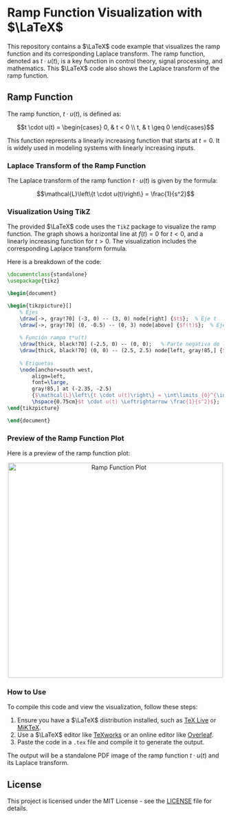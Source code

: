
# Ramp Function Visualization with $\LaTeX$

This repository contains a $\LaTeX$ code example that visualizes the ramp function and its corresponding Laplace transform. The ramp function, denoted as $t \cdot u(t)$, is a key function in control theory, signal processing, and mathematics. This $\LaTeX$ code also shows the Laplace transform of the ramp function.

## Ramp Function

The ramp function, $t \cdot u(t)$, is defined as:

```math
t \cdot u(t) =
\begin{cases}
0, & t < 0 \\
t, & t \geq 0
\end{cases}
```

This function represents a linearly increasing function that starts at $t = 0$. It is widely used in modeling systems with linearly increasing inputs.

### Laplace Transform of the Ramp Function

The Laplace transform of the ramp function $t \cdot u(t)$ is given by the formula:

```math
\mathcal{L}\left\{t \cdot u(t)\right\} = \frac{1}{s^2}
```

### Visualization Using TikZ

The provided $\LaTeX$ code uses the `TikZ` package to visualize the ramp function. The graph shows a horizontal line at $f(t) = 0$ for $t < 0$, and a linearly increasing function for $t > 0$. The visualization includes the corresponding Laplace transform formula.

Here is a breakdown of the code:

```latex
\documentclass{standalone}
\usepackage{tikz}

\begin{document}

\begin{tikzpicture}[]
    % Ejes
    \draw[->, gray!70] (-3, 0) -- (3, 0) node[right] {$t$};  % Eje t
    \draw[->, gray!70] (0, -0.5) -- (0, 3) node[above] {$f(t)$};  % Eje f(t)
    
    % Función rampa t*u(t)
    \draw[thick, black!70] (-2.5, 0) -- (0, 0);   % Parte negativa de la función
    \draw[thick, black!70] (0, 0) -- (2.5, 2.5) node[left, gray!85,] {$t \cdot u(t)$};   % Parte positiva de la función
    
    % Etiquetas
    \node[anchor=south west, 
        align=left, 
        font=\large,
        gray!85,] at (-2.35, -2.5) 
        {$\mathcal{L}\left\{t \cdot u(t)\right\} = \int\limits_{0}^{\infty}e^{-st}t \, dt = \frac{1}{s^2}$ \\
        \hspace{0.75cm}$t \cdot u(t) \Leftrightarrow \frac{1}{s^2}$};
\end{tikzpicture}

\end{document}
```

### Preview of the Ramp Function Plot

Here is a preview of the ramp function plot:

<p align="center">
  <img src="https://github.com/Almanza-Conejo/classroomCode/blob/main/Laplace%20transform/rampFunction/ramp.png" alt="Ramp Function Plot" width="500"/>
</p>

### How to Use

To compile this code and view the visualization, follow these steps:
1. Ensure you have a $\LaTeX$ distribution installed, such as [TeX Live](https://www.tug.org/texlive/) or [MiKTeX](https://miktex.org/).
2. Use a $\LaTeX$ editor like [TeXworks](https://www.tug.org/texworks/) or an online editor like [Overleaf](https://www.overleaf.com/).
3. Paste the code in a `.tex` file and compile it to generate the output.

The output will be a standalone PDF image of the ramp function $t \cdot u(t)$ and its Laplace transform.

## License

This project is licensed under the MIT License - see the [LICENSE](https://github.com/Almanza-Conejo/classroomCode/tree/main?tab=MIT-1-ov-file) file for details.
